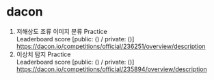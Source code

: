 # dacon

1. 저해상도 조류 이미지 분류 Practice <br />
   Leaderboard score [public: () / private: ()]  <br />
   https://dacon.io/competitions/official/236251/overview/description
3. 이상치 탐지 Practice <br />
   Leaderboard score [public: () / private: ()]  <br />
   https://dacon.io/competitions/official/235894/overview/description
